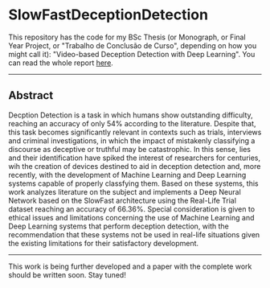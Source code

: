# SlowFastDeceptionDetection

This repository has the code for my BSc Thesis (or Monograph, or Final Year Project, or "Trabalho de Conclusão de Curso", depending on how you might call it): "Video-based Deception Detection with Deep Learning". You can read the whole report [here](https://github.com/MahatKC/SlowFastDeceptionDetection/blob/master/Video-Based%20Deception%20Detection%20with%20Deep%20Learning.pdf).

---

## Abstract

Decption Detection is a task in which humans show outstanding difficulty, reaching an accuracy of only 54% according to the literature. Despite that, this task becomes significantly relevant in contexts such as trials, interviews and criminal investigations, in which the impact of mistakenly classifying a discourse as deceptive or truthful may be catastrophic. In this sense, lies and their identification have spiked the interest of researchers for centuries, wih the creation of devices destined to aid in deception detection and, more recently, with the development of Machine Learning and Deep Learning systems capable of properly classfying them. Based on these systems, this work analyzes literature on the subject and implements a Deep Neural Network based on the SlowFast architecture using the Real-Life Trial dataset reaching an accuracy of 66.36%. Special consideration is given to ethical issues and limitations concerning the use of Machine Learning and Deep Learning systems that perform deception detection, with the recommendation that these systems not be used in real-life situations given the existing limitations for their satisfactory development.

---

This work is being further developed and a paper with the complete work should be written soon. Stay tuned!
